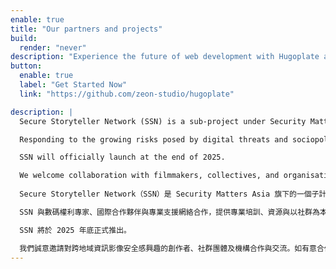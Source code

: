 ```yaml
---
enable: true
title: "Our partners and projects"
build:
  render: "never"
description: "Experience the future of web development with Hugoplate and Hugo. Build lightning-fast static sites with ease and flexibility."
button:
  enable: true
  label: "Get Started Now"
  link: "https://github.com/zeon-studio/hugoplate"

description: |
  Secure Storyteller Network (SSN) is a sub-project under Security Matters Asia, developed with the support of Berlinale Talents, the talent development programme of the Berlin International Film Festival. SSN shifts focus within the media production industry toward safeguarding at-risk crews and sensitive materials—often overlooked in traditional production planning—by embedding security-driven protocols directly into creative workflows.

  Responding to the growing risks posed by digital threats and sociopolitical surveillance, SSN advocates for practical, scalable solutions that protect cross-border content creators without compromising artistic integrity. In collaboration with digital rights experts and human rights networks, SSN offers training, resources, and community-based support to empower filmmakers across East and Southeast Asia. Its goal is to cultivate a sustainable culture of secure storytelling—where ethical responsibility and digital resilience are integral to every stage of the media production pipeline.

  SSN will officially launch at the end of 2025.

  We welcome collaboration with filmmakers, collectives, and organisations committed to building secure and ethical storytelling practices across borders. For partnership inquiries, early engagement, or more information, please contact: info@a.domain.name
  
  Secure Storyteller Network（SSN）是 Security Matters Asia 旗下的一個子計劃，並獲得柏林影展人才發展項目 Berlinale Talents 的支持。SSN 旨在重新聚焦媒體製作行業中對處於風險之創作團隊與敏感素材的保障工作 —— 這些往往在傳統製作流程中被忽視。SSN 以安全製作為導向，直接整合進創意製作流程，回應日益嚴峻的數碼威脅與因應複雜社會政治環境中的監控風險，並倡導實際、可行、可擴展的解決方案，協助跨地域影像創作者在不犧牲藝術完整性的情況下保護自己與作品。

  SSN 與數碼權利專家、國際合作夥伴與專業支援網絡合作，提供專業培訓、資源與以社群為本的支援，致力於賦能來自東亞與東南亞地區的影像創作者 —— 推動可持續的安全敘事文化 —— 使道德責任與數碼韌性成為每一個影像製作流程中不可或缺的一部分。

  SSN 將於 2025 年底正式推出。

  我們誠意邀請對跨地域資訊影像安全感興趣的創作者、社群團體及機構合作與交流。如有意合作、初期參與或查詢詳情，請聯絡：info@a.domain.name
---
```


